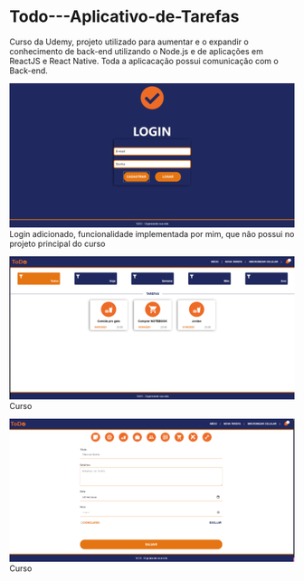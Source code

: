 # Todo---Aplicativo-de-Tarefas
Curso da Udemy, projeto utilizado para aumentar e o expandir o conhecimento  de back-end utilizando o Node.js e de aplicações em ReactJS e React Native.
Toda a aplicacação possui comunicação com o Back-end.

![Tela de Login](https://raw.githubusercontent.com/MarcosMateusOS/Todo---Aplicativo-de-Tarefas/main/PrintsProjeto/Screenshot_12.png)
Login adicionado, funcionalidade implementada por mim, que não possui no projeto principal do curso

![Task](https://raw.githubusercontent.com/MarcosMateusOS/Todo---Aplicativo-de-Tarefas/main/PrintsProjeto/Task.png)
Curso

![Task Registros](https://raw.githubusercontent.com/MarcosMateusOS/Todo---Aplicativo-de-Tarefas/main/PrintsProjeto/RegistroTasks.png)
Curso
